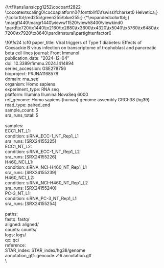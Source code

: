 {\rtf1\ansi\ansicpg1252\cocoartf2822
\cocoatextscaling0\cocoaplatform0{\fonttbl\f0\fswiss\fcharset0 Helvetica;}
{\colortbl;\red255\green255\blue255;}
{\*\expandedcolortbl;;}
\margl1440\margr1440\vieww11520\viewh8400\viewkind0
\pard\tx720\tx1440\tx2160\tx2880\tx3600\tx4320\tx5040\tx5760\tx6480\tx7200\tx7920\tx8640\pardirnatural\partightenfactor0

\f0\fs24 \cf0 paper_title: Viral triggers of Type 1 diabetes: Effects of Coxsackie B virus infection on transcriptome of trophoblast and pancreatic beta cell lines
journal: Front Immunol\
publication_date: "2024-12-04"\
doi: 10.3389/fimmu.2024.1414894\
series_accession: GSE278756\
bioproject: PRJNA1168578\
domain: rna_seq\
organism: Homo sapiens\
experiment_type: RNA seq\
platform: Illumina Illumina NovaSeq 6000\
ref_genome: Homo sapiens (human) genome assembly GRCh38 (hg39) \
read_type: paired_end\
sample_count: 5\
sra_runs_total: 5\
\
samples:\
  ECC1_NT_L1:\
    condition: siRNA_ECC-1_NT_Rep1_L1\
    sra_runs: [SRX24155225]\
  ECC1_NT_L2:\
    condition: siRNA_ECC-1_NT_Rep1_L2\
    sra_runs: [SRX24155226]\
  H460_NCI_L1:\
    condition: siRNA_NCI-H460_NT_Rep1_L1\
    sra_runs: [SRX24155239]\
  H460_NCI_L2:\
    condition: siRNA_NCI-H460_NT_Rep1_L2\
    sra_runs: [SRX24155240]\
  PC-3_NT_L1:\
    condition: siRNA_PC-3_NT_Rep1_L1\
    sra_runs: [SRX24155254]\
\
paths:\
  fastq: fastq/\
  aligned: aligned/\
  counts: counts/\
  logs: logs/\
  qc: qc/\
  reference:\
    STAR_index: STAR_index/hg38/genome\
    annotation_gtf: gencode.v16.annotation.gtf\
\
